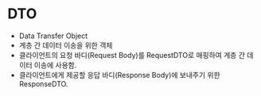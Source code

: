 # DTO

+ Data Transfer Object
+ 계층 간 데이터 이송을 위한 객체
+ 클라이언트의 요청 바디(Request Body)를 RequestDTO로 매핑하여 계층 간 데이터 이송에 사용함.
+ 클라이언트에게 제공할 응답 바디(Response Body)에 보내주기 위한 ResponseDTO.
